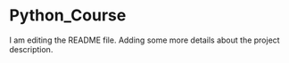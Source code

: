 # Python_Course
I am editing the README file. Adding some more details about the project description.
